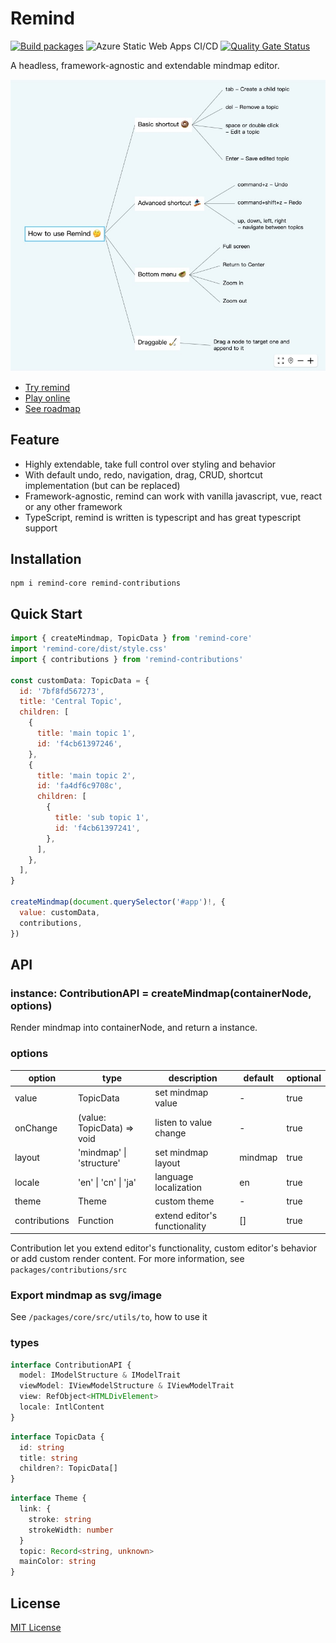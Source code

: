 # Remind

[![Build packages](https://github.com/luvsic3/remind/actions/workflows/main.yml/badge.svg)](https://github.com/luvsic3/remind/actions/workflows/main.yml)
![Azure Static Web Apps CI/CD](https://github.com/luvsic3/remind/workflows/Azure%20Static%20Web%20Apps%20CI/CD/badge.svg)
[![Quality Gate Status](https://sonarcloud.io/api/project_badges/measure?project=unhandledrejection_mindx&metric=alert_status)](https://sonarcloud.io/dashboard?id=unhandledrejection_mindx) 

A headless, framework-agnostic and extendable mindmap editor.

![](./demo.jpg)

- [Try remind](https://remind.applet.ink)
- [Play online](https://stackblitz.com/edit/typescript-nwp9sk?file=index.ts)
- [See roadmap](https://github.com/luvsic3/remind/projects/1)

## Feature

 * Highly extendable, take full control over styling and behavior
 * With default undo, redo, navigation, drag, CRUD, shortcut implementation (but can be replaced)
 * Framework-agnostic, remind can work with vanilla javascript, vue, react or any other framework
 * TypeScript, remind is written is typescript and has great typescript support

## Installation

```shell
npm i remind-core remind-contributions
```

## Quick Start

```JavaScript
import { createMindmap, TopicData } from 'remind-core'
import 'remind-core/dist/style.css'
import { contributions } from 'remind-contributions'

const customData: TopicData = {
  id: '7bf8fd567273',
  title: 'Central Topic',
  children: [
    {
      title: 'main topic 1',
      id: 'f4cb61397246',
    },
    {
      title: 'main topic 2',
      id: 'fa4df6c9708c',
      children: [
        {
          title: 'sub topic 1',
          id: 'f4cb61397241',
        },
      ],
    },
  ],
}

createMindmap(document.querySelector('#app')!, {
  value: customData,
  contributions,
})
```

## API

### instance: ContributionAPI = createMindmap(containerNode, options)

Render mindmap into containerNode, and return a instance.

### options

| option        | type                         | description                   | default | optional |
| ------------- | ---------------------------- | ----------------------------- | ------- | -------- |
| value         | TopicData                    | set mindmap value             | -       | true     |
| onChange      | (value: TopicData) => void   | listen to value change        | -       | true     |
| layout        | 'mindmap' &#124; 'structure' | set mindmap layout            | mindmap | true     |
| locale        | 'en' &#124; 'cn' &#124; 'ja' | language localization         | en      | true     |
| theme         | Theme                        | custom theme                  | -       | true     |
| contributions | Function                     | extend editor's functionality | []      | true     |

Contribution let you extend editor's functionality, custom editor's behavior or add custom render content.
For more information, see `packages/contributions/src` 

### Export mindmap as svg/image

See `/packages/core/src/utils/to`, how to use it

### types

```typescript
interface ContributionAPI {
  model: IModelStructure & IModelTrait
  viewModel: IViewModelStructure & IViewModelTrait
  view: RefObject<HTMLDivElement>
  locale: IntlContent
}
```

```typescript
interface TopicData {
  id: string
  title: string
  children?: TopicData[]
}
```

```typescript
interface Theme {
  link: {
    stroke: string
    strokeWidth: number
  }
  topic: Record<string, unknown>
  mainColor: string
}
```

## License

[MIT License](https://github.com/luvsic3/remind/blob/master/LICENSE)
